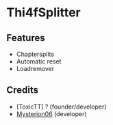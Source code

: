 # Thi4fSplitter

## Features
  * Chaptersplits
  * Automatic reset
  * Loadremover

## Credits
  * [ToxicTT] ? (founder/developer)
  * [Mysterion06](https://github.com/Mysterion06) (developer)
